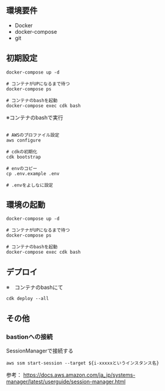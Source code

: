 ## 環境要件

* Docker
* docker-compose
* git

## 初期設定 

```shell
docker-compose up -d

# コンテナがUPになるまで待つ
docker-compose ps

# コンテナのbashを起動
docker-compose exec cdk bash
```

※コンテナのbashで実行

```shell

# AWSのプロファイル設定
aws configure

# cdkの初期化
cdk bootstrap

# envのコピー
cp .env.example .env

# .envをよしなに設定

```

## 環境の起動

```shell
docker-compose up -d

# コンテナがUPになるまで待つ
docker-compose ps

# コンテナのbashを起動
docker-compose exec cdk bash
```

## デプロイ

※　コンテナのbashにて

```shell
cdk deploy --all
```

## その他

### bastionへの接続

SessionManagerで接続する

```
aws ssm start-session --target ${i-xxxxxというインスタンス名}  
```
参考：
https://docs.aws.amazon.com/ja_jp/systems-manager/latest/userguide/session-manager.html
